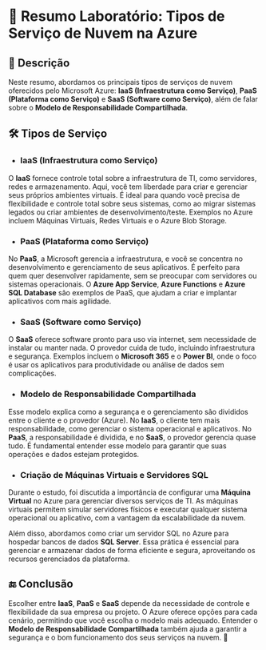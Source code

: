 # 📓 Resumo Laboratório: Tipos de Serviço de Nuvem na Azure

## 📖 Descrição

Neste resumo, abordamos os principais tipos de serviços de nuvem oferecidos pelo Microsoft Azure: **IaaS (Infraestrutura como Serviço)**, **PaaS (Plataforma como Serviço)** e **SaaS (Software como Serviço)**, além de falar sobre o **Modelo de Responsabilidade Compartilhada**.

## 🛠️ Tipos de Serviço

- ### IaaS (Infraestrutura como Serviço)
O **IaaS** fornece controle total sobre a infraestrutura de TI, como servidores, redes e armazenamento. Aqui, você tem liberdade para criar e gerenciar seus próprios ambientes virtuais. É ideal para quando você precisa de flexibilidade e controle total sobre seus sistemas, como ao migrar sistemas legados ou criar ambientes de desenvolvimento/teste. Exemplos no Azure incluem Máquinas Virtuais, Redes Virtuais e o Azure Blob Storage.

- ### PaaS (Plataforma como Serviço)
No **PaaS**, a Microsoft gerencia a infraestrutura, e você se concentra no desenvolvimento e gerenciamento de seus aplicativos. É perfeito para quem quer desenvolver rapidamente, sem se preocupar com servidores ou sistemas operacionais. O **Azure App Service**, **Azure Functions** e **Azure SQL Database** são exemplos de PaaS, que ajudam a criar e implantar aplicativos com mais agilidade.

- ### SaaS (Software como Serviço)
O **SaaS** oferece software pronto para uso via internet, sem necessidade de instalar ou manter nada. O provedor cuida de tudo, incluindo infraestrutura e segurança. Exemplos incluem o **Microsoft 365** e o **Power BI**, onde o foco é usar os aplicativos para produtividade ou análise de dados sem complicações.

- ### Modelo de Responsabilidade Compartilhada
Esse modelo explica como a segurança e o gerenciamento são divididos entre o cliente e o provedor (Azure). No **IaaS**, o cliente tem mais responsabilidade, como gerenciar o sistema operacional e aplicativos. No **PaaS**, a responsabilidade é dividida, e no **SaaS**, o provedor gerencia quase tudo. É fundamental entender esse modelo para garantir que suas operações e dados estejam protegidos.

- ### Criação de Máquinas Virtuais e Servidores SQL
Durante o estudo, foi discutida a importância de configurar uma **Máquina Virtual** no Azure para gerenciar diversos serviços de TI. As máquinas virtuais permitem simular servidores físicos e executar qualquer sistema operacional ou aplicativo, com a vantagem da escalabilidade da nuvem.

Além disso, abordamos como criar um servidor SQL no Azure para hospedar bancos de dados **SQL Server**. Essa prática é essencial para gerenciar e armazenar dados de forma eficiente e segura, aproveitando os recursos gerenciados da plataforma.

## 🔚 Conclusão
Escolher entre **IaaS**, **PaaS** e **SaaS** depende da necessidade de controle e flexibilidade da sua empresa ou projeto. O Azure oferece opções para cada cenário, permitindo que você escolha o modelo mais adequado. Entender o **Modelo de Responsabilidade Compartilhada** também ajuda a garantir a segurança e o bom funcionamento dos seus serviços na nuvem. 💙

